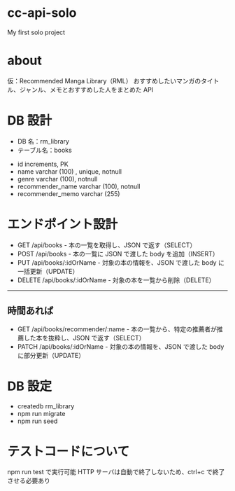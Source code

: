 # cc-api-solo

My first solo project

# about

仮：Recommended Manga Library（RML）
おすすめしたいマンガのタイトル、ジャンル、メモとおすすめした人をまとめた API

# DB 設計

- DB 名：rm_library
- テーブル名：books

* id increments, PK
* name varchar (100) , unique, notnull
* genre varchar (100), notnull
* recommender_name varchar (100), notnull
* recommender_memo varchar (255)

# エンドポイント設計

- GET /api/books - 本の一覧を取得し、JSON で返す（SELECT）
- POST /api/books - 本の一覧に JSON で渡した body を追加（INSERT）
- PUT /api/books/:idOrName - 対象の本の情報を、JSON で渡した body に一括更新（UPDATE）
- DELETE /api/books/:idOrName - 対象の本を一覧から削除（DELETE）

---

## 時間あれば

- GET /api/books/recommender/:name - 本の一覧から、特定の推薦者が推薦した本を抜粋し、JSON で返す（SELECT）
- PATCH /api/books/:idOrName - 対象の本の情報を、JSON で渡した body に部分更新（UPDATE）

# DB 設定

- createdb rm_library
- npm run migrate
- npm run seed

# テストコードについて

npm run test で実行可能
HTTP サーバは自動で終了しないため、ctrl+c で終了させる必要あり
